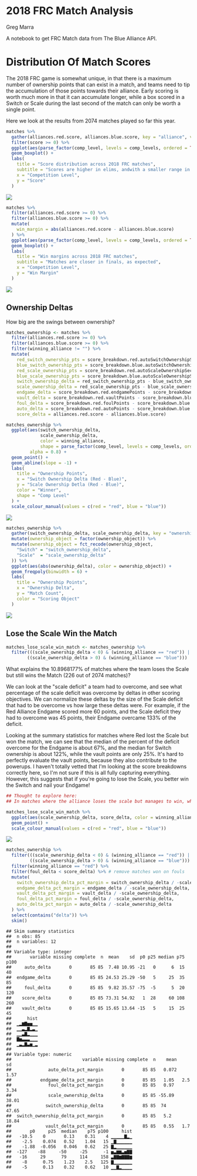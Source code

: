 2018 FRC Match Analysis
================
Greg Marra

A notebook to get FRC Match data from The Blue Alliance API.

Distribution Of Match Scores
============================

The 2018 FRC game is somewhat unique, in that there is a maximum number of ownership points that can exist in a match, and teams need to tip the accumulation of those points towards their alliance. Early scoring is worth much more in that it can accumulate longer, while a box scored in a Switch or Scale during the last second of the match can only be worth a single point.

Here we look at the results from 2074 matches played so far this year.

``` r
matches %>%
  gather(alliances.red.score, alliances.blue.score, key = "alliance", value = "score") %>%
  filter(score >= 0) %>%
  ggplot(aes(parse_factor(comp_level, levels = comp_levels, ordered = TRUE), score)) +
  geom_boxplot() +
  labs(
    title = "Score distribution across 2018 FRC matches",
    subtitle = "Scores are higher in elims, andwith a smaller range in finals",
    x = "Competition Level",
    y = "Score"
  )
```

![](2018_matches_files/figure-markdown_github/match_score_distribution-1.png)

``` r
matches %>%
  filter(alliances.red.score >= 0) %>%
  filter(alliances.blue.score >= 0) %>%
  mutate(
    win_margin = abs(alliances.red.score - alliances.blue.score)
  ) %>%
  ggplot(aes(parse_factor(comp_level, levels = comp_levels, ordered = TRUE), win_margin)) +
  geom_boxplot() +
  labs(
    title = "Win margins across 2018 FRC matches",
    subtitle = "Matches are closer in finals, as expected",
    x = "Competition Level",
    y = "Win Margin"
  )
```

![](2018_matches_files/figure-markdown_github/win_margins-1.png)

Ownership Deltas
----------------

How big are the swings between ownership?

``` r
matches_ownership <- matches %>%
  filter(alliances.red.score >= 0) %>%
  filter(alliances.blue.score >= 0) %>%
  filter(winning_alliance != "") %>%
  mutate(
    red_switch_ownership_pts = score_breakdown.red.autoSwitchOwnershipSec * 2 + score_breakdown.red.teleopSwitchOwnershipSec,
    blue_switch_ownership_pts = score_breakdown.blue.autoSwitchOwnershipSec * 2 + score_breakdown.blue.teleopSwitchOwnershipSec,
    red_scale_ownership_pts = score_breakdown.red.autoScaleOwnershipSec * 2 + score_breakdown.red.teleopScaleOwnershipSec,
    blue_scale_ownership_pts = score_breakdown.blue.autoScaleOwnershipSec * 2 + score_breakdown.blue.teleopScaleOwnershipSec,
    switch_ownership_delta = red_switch_ownership_pts - blue_switch_ownership_pts,
    scale_ownership_delta = red_scale_ownership_pts - blue_scale_ownership_pts,
    endgame_delta = score_breakdown.red.endgamePoints - score_breakdown.blue.endgamePoints,
    vault_delta = score_breakdown.red.vaultPoints - score_breakdown.blue.vaultPoints,
    foul_delta = score_breakdown.red.foulPoints - score_breakdown.blue.foulPoints,
    auto_delta = score_breakdown.red.autoPoints - score_breakdown.blue.autoPoints,
    score_delta = alliances.red.score - alliances.blue.score)

matches_ownership %>%
  ggplot(aes(switch_ownership_delta, 
             scale_ownership_delta, 
             color = winning_alliance,
             shape = parse_factor(comp_level, levels = comp_levels, ordered = TRUE)),
         alpha = 0.8) +
  geom_point() + 
  geom_abline(slope = -1) +
  labs(
    title = "Ownership Points",
    x = "Switch Ownership Delta (Red - Blue)",
    y = "Scale Ownership Detla (Red - Blue)",
    color = "Winner",
    shape = "Comp Level"
  ) + 
  scale_colour_manual(values = c(red = "red", blue = "blue"))
```

![](2018_matches_files/figure-markdown_github/ownership_deltas-1.png)

``` r
matches_ownership %>%
  gather(switch_ownership_delta, scale_ownership_delta, key = "ownership_object", value = "ownership_delta") %>%
  mutate(ownership_object = factor(ownership_object)) %>%
  mutate(ownership_object = fct_recode(ownership_object,
    "Switch" = "switch_ownership_delta",
    "Scale"  = "scale_ownership_delta"
  )) %>%
  ggplot(aes(abs(ownership_delta), color = ownership_object)) +
  geom_freqpoly(binwidth = 6) +
  labs(
    title = "Ownership Points",
    x = "Ownership Delta",
    y = "Match Count",
    color = "Scoring Object"
  )
```

![](2018_matches_files/figure-markdown_github/ownership_deltas-2.png)

Lose the Scale Win the Match
----------------------------

``` r
matches_lose_scale_win_match <- matches_ownership %>%
  filter(((scale_ownership_delta < 0) & (winning_alliance == "red")) |
        ((scale_ownership_delta > 0) & (winning_alliance == "blue")))
```

What explains the 10.8968177% of matches where the team loses the Scale but still wins the Match (226 out of 2074 matches)?

We can look at the "scale deficit" a team had to overcome, and see what percentage of the scale deficit was overcome by deltas in other scoring objectives. We can normalize these deltas by the size of the Scale deficit that had to be overcome vs how large these deltas were. For example, if the Red Alliance Endgame scored more 60 points, and the Scale deficit they had to overcome was 45 points, their Endgame overcame 133% of the deficit.

Looking at the summary statistics for matches where Red lost the Scale but won the match, we can see that the median of the percent of the deficit overcome for the Endgame is about 67%, and the median for Switch ownership is about 122%, while the vault points are only 25%. It's hard to perfectly evaluate the vault points, because they also contribute to the powerups. I haven't totally vetted that I'm looking at the score breakdowns correctly here, so I'm not sure if this is all fully capturing everything. However, this suggests that if you're going to lose the Scale, you better win the Switch and nail your Endgame!

``` r
## Thought to explore here:
## In matches where the alliance loses the scale but manages to win, what fraction of the score_delta is explained by climb_delta, vault_delta, etc? What mechanic are teams using to lose the scale but win the match?

matches_lose_scale_win_match %>%
  ggplot(aes(scale_ownership_delta, score_delta, color = winning_alliance)) +
  geom_point() +
  scale_colour_manual(values = c(red = "red", blue = "blue"))
```

![](2018_matches_files/figure-markdown_github/lose_the_scale_win_the_match-1.png)

``` r
matches_ownership %>%
  filter(((scale_ownership_delta < 0) & (winning_alliance == "red")) |
         ((scale_ownership_delta > 0) & (winning_alliance == "blue"))) %>%
  filter(winning_alliance == "red") %>%
  filter(foul_delta < score_delta) %>% # remove matches won on fouls
  mutate(
    switch_ownership_delta_pct_margin = switch_ownership_delta / -scale_ownership_delta,
    endgame_delta_pct_margin = endgame_delta / -scale_ownership_delta,
    vault_delta_pct_margin = vault_delta / -scale_ownership_delta,
    foul_delta_pct_margin = foul_delta / -scale_ownership_delta,
    auto_delta_pct_margin = auto_delta / -scale_ownership_delta
  ) %>%
  select(contains("delta")) %>%
  skim()
```

    ## Skim summary statistics
    ##  n obs: 85 
    ##  n variables: 12 
    ## 
    ## Variable type: integer 
    ##       variable missing complete  n  mean    sd  p0 p25 median p75 p100
    ##     auto_delta       0       85 85  7.48 10.95 -21   0      6  15   40
    ##  endgame_delta       0       85 85 24.53 25.29 -50   5     25  35   85
    ##     foul_delta       0       85 85  9.82 35.57 -75  -5      5  20  120
    ##    score_delta       0       85 85 73.31 54.92   1  28     60 108  260
    ##    vault_delta       0       85 85 15.65 13.64 -15   5     15  25   45
    ##      hist
    ##  ▁▂▆▇▅▅▁▁
    ##  ▁▁▃▂▇▂▃▁
    ##  ▁▁▃▇▂▁▁▁
    ##  ▇▅▃▃▃▁▁▁
    ##  ▁▃▂▇▃▅▁▂
    ## 
    ## Variable type: numeric 
    ##                           variable missing complete  n    mean    sd
    ##              auto_delta_pct_margin       0       85 85   0.072  1.57
    ##           endgame_delta_pct_margin       0       85 85   1.05   2.5 
    ##              foul_delta_pct_margin       0       85 85   0.97   3.34
    ##              scale_ownership_delta       0       85 85 -55.89  38.01
    ##             switch_ownership_delta       0       85 85  74     47.65
    ##  switch_ownership_delta_pct_margin       0       85 85   5.2   18.84
    ##             vault_delta_pct_margin       0       85 85   0.55   1.7 
    ##       p0     p25  median    p75 p100     hist
    ##   -10.5    0       0.13    0.31    4 ▁▁▁▁▁▇▂▁
    ##    -2.5    0.074   0.52    1.04   15 ▁▇▁▁▁▁▁▁
    ##    -1.88  -0.056   0.046   0.62   25 ▇▂▁▁▁▁▁▁
    ##  -127    -88     -50     -25      -1 ▅▃▆▆▃▅▇▇
    ##   -16     29      79     114     158 ▃▇▇▆▇▇▇▆
    ##    -8      0.75    1.23    2.5   125 ▇▁▁▁▁▁▁▁
    ##    -5      0.13    0.32    0.62   10 ▁▁▇▂▁▁▁▁
